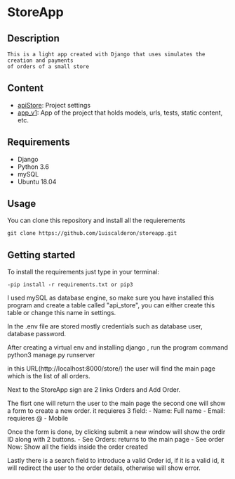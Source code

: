 # StoreApp

## Description

    This is a light app created with Django that uses simulates the creation and payments
    of orders of a small store

## Content

- [apiStore](./apiStore/settings): Project settings
- [app_v1](./app_v1): App of the project that holds models, urls, tests, static content, etc.

## Requirements

- Django
- Python 3.6
- mySQL
- Ubuntu 18.04

## Usage

You can clone this repository and install all the requierements

    git clone https://github.com/1uiscalderon/storeapp.git

## Getting started

To install the requirements just type in your terminal:

    -pip install -r requirements.txt or pip3

I used mySQL as database engine, so make sure you have installed this program and create a table
called "api_store", you can either create this table or change this name in settings.

In the .env file are stored mostly credentials such as database user, database password.

After creating a virtual env and installing django , run the program command python3 manage.py runserver

in this URL(http://localhost:8000/store/) the user will find the main page which is the list of all orders.

Next to the StoreApp sign are 2 links Orders and Add Order.

The fisrt one will return the user to the main page the second one will show a form to create a new order.
it requieres 3 field: 
    - Name: Full name
    - Email: requieres @
    - Mobile

Once the form is done, by clicking submit a new window will show the ordir ID along with 2 buttons.
    - See Orders: returns to the main page
    - See order Now: Show all the fields inside the order created

Lastly there is a search field to introduce a valid Order id, if it is a valid id, it will redirect the user
to the order details, otherwise will show error.

